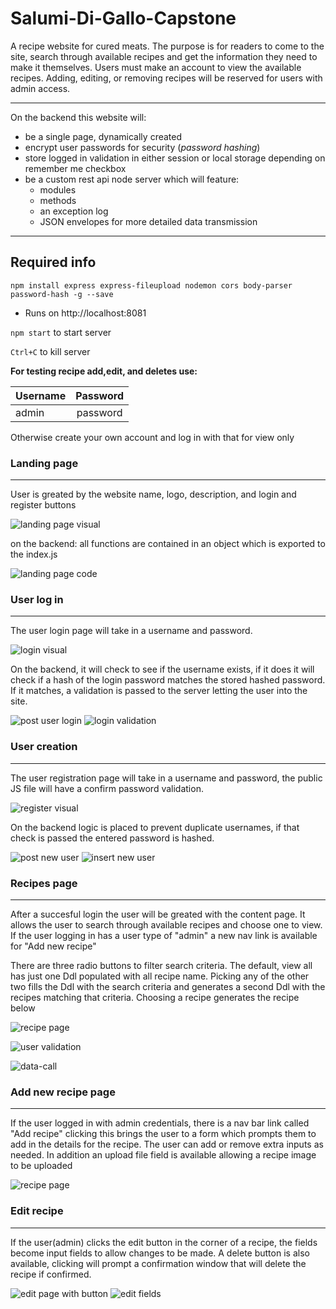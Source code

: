 # Salumi-Di-Gallo-Capstone
 A recipe website for cured meats. The purpose is for readers to come to the site, search through available recipes and get the information they need to make it themselves. Users must make an account to view the available recipes. Adding, editing, or removing recipes will be reserved for users with admin access.

 ****

On the backend this website will:
 - be a single page, dynamically created
 - encrypt user passwords for security (*password hashing*)
 - store logged in validation in either session or local storage depending on remember me checkbox
 - be a custom rest api node server which will feature:
    - modules
    - methods
    - an exception log
    - JSON envelopes for more detailed data transmission 

 ****
## Required info
 `npm install express express-fileupload nodemon cors body-parser password-hash -g --save`

 - Runs on http://localhost:8081 

 `npm start` to start server
 
 `Ctrl+C` to kill server

 **For testing recipe add,edit, and deletes use:**

 
| Username      | Password      | 
| ------------- |:-------------:| 
| admin         | password      | 
   

 Otherwise create your own account and log in with that for view only


### Landing page
***
User is greated by the website name, logo, description, and login and register buttons

![landing page visual](readme-images/landing/landing-screen.png)

on the backend: all functions are contained in an object which is exported to the index.js

![landing page code](readme-images/landing/landingpage-object.png)


### User log in
***
The user login page will take in a username and password. 

![login visual](readme-images/login/login-screen.png)

On the backend, it will check to see if the username exists, if it does it will check if a hash of the login password matches the stored hashed password. If it matches, a validation is passed to the server letting the user into the site.

![post user login](readme-images/login/post-user-login.png)
![login validation](readme-images/login/login-validation.png)

### User creation
***
The user registration page will take in a username and password, the public JS file will have a confirm password validation. 

![register visual](readme-images/register/register-page.png)


On the backend logic is placed to prevent duplicate usernames, if that check is passed the entered password is hashed.

![post new user](readme-images/register/post-new-user.png)
![insert new user](readme-images/register/insert-new-user.png)


### Recipes page
***
After a succesful login the user will be greated with the content page. It allows the user to search through available recipes and choose one to view.
If the user logging in has a user type of "admin" a new nav link is available for "Add new recipe"

There are three radio buttons to filter search criteria. The default, view all has just one Ddl populated with all recipe name. Picking any of the other two fills the Ddl with the search criteria and generates a second Ddl with the recipes matching that criteria. Choosing a recipe generates the recipe below

![recipe page](readme-images/recipe/recipe-screen.png)

![user validation](readme-images/recipe/user-validation.png)

![data-call](readme-images/recipe/data-call.png)

### Add new recipe page
***
If the user logged in with admin credentials, there is a nav bar link called "Add recipe"
clicking this brings the user to a form which prompts them to add in the details for the recipe. The user can add or remove extra inputs as needed. In addition an upload file field is available allowing a recipe image to be uploaded

![recipe page](readme-images/addrecipe/recipe-form.png)


### Edit recipe
*** 
If the user(admin) clicks the edit button in the corner of a recipe, the fields become input fields to allow changes to be made.
A delete button is also available, clicking will prompt a confirmation window that will delete the recipe if confirmed.

![edit page with button](readme-images/editrecipe/edit-button.png)
![edit fields](readme-images/editrecipe/edit-fields.png)


